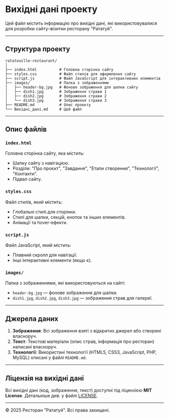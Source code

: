 # Вихідні дані проекту

Цей файл містить інформацію про вихідні дані, які використовувалися для розробки сайту–візитки ресторану "Рататуй".

---

## Структура проекту

```
ratatouille-restaurant/
│
├── index.html          # Головна сторінка сайту
├── styles.css          # Файл стилів для оформлення сайту
├── script.js           # Файл JavaScript для інтерактивних елементів
├── images/             # Папка з зображеннями
│   ├── header-bg.jpg   # Фонове зображення для шапки сайту
│   ├── dish1.jpg       # Зображення страви 1
│   ├── dish2.jpg       # Зображення страви 2
│   └── dish3.jpg       # Зображення страви 3
├── README.md           # Опис проекту
└── Вихідні_дані.md     # Цей файл
```

---

## Опис файлів

### `index.html`
Головна сторінка сайту, яка містить:
- Шапку сайту з навігацією.
- Розділи: "Про проєкт", "Завдання", "Етапи створення", "Технології", "Контакти".
- Підвал сайту.

### `styles.css`
Файл стилів, який містить:
- Глобальні стилі для сторінки.
- Стилі для шапки, секцій, кнопок та інших елементів.
- Анімації та hover-ефекти.

### `script.js`
Файл JavaScript, який містить:
- Плавний скролл для навігації.
- Інші інтерактивні елементи (якщо є).

### `images/`
Папка з зображеннями, які використовуються на сайті:
- `header-bg.jpg` — фонове зображення для шапки.
- `dish1.jpg`, `dish2.jpg`, `dish3.jpg` — зображення страв для галереї.

---

## Джерела даних

1. **Зображення**: Всі зображення взяті з відкритих джерел або створені власноруч.
2. **Текст**: Текстові матеріали (опис страв, інформація про ресторан) написані власноруч.
3. **Технології**: Використані технології (HTML5, CSS3, JavaScript, PHP, MySQL) описані у файлі `README.md`.

---

## Ліцензія на вихідні дані

Всі вихідні дані (код, зображення, текст) доступні під ліцензією **MIT License**. Детальніше див. у файлі [LICENSE](LICENSE).

---

© 2025 Ресторан "Рататуй". Всі права захищені.
